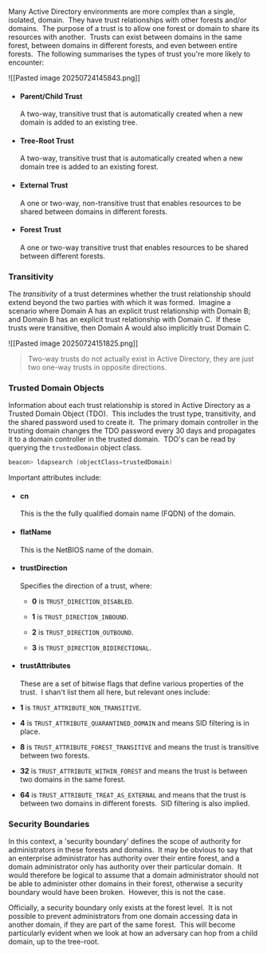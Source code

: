 
Many Active Directory environments are more complex than a single, isolated, domain.  They have trust relationships with other forests and/or domains.  The purpose of a trust is to allow one forest or domain to share its resources with another.  Trusts can exist between domains in the same forest, between domains in different forests, and even between entire forests.  The following summarises the types of trust you're more likely to encounter:

![[Pasted image 20250724145843.png]]

- #### Parent/Child Trust
    
    A two-way, transitive trust that is automatically created when a new domain is added to an existing tree.
    
- #### Tree-Root Trust
    
    A two-way, transitive trust that is automatically created when a new domain tree is added to an existing forest.
    
- #### External Trust
    
    A one or two-way, non-transitive trust that enables resources to be shared between domains in different forests.
    
- #### Forest Trust
    
    A one or two-way transitive trust that enables resources to be shared between different forests.

### Transitivity

The _transitivity_ of a trust determines whether the trust relationship should extend beyond the two parties with which it was formed.  Imagine a scenario where Domain A has an explicit trust relationship with Domain B; and Domain B has an explicit trust relationship with Domain C.  If these trusts were transitive, then Domain A would also implicitly trust Domain C.

![[Pasted image 20250724151825.png]]

> Two-way trusts do not actually exist in Active Directory, they are just two one-way trusts in opposite directions.

### Trusted Domain Objects

Information about each trust relationship is stored in Active Directory as a Trusted Domain Object (TDO).  This includes the trust type, transitivity, and the shared password used to create it.  The primary domain controller in the trusting domain changes the TDO password every 30 days and propagates it to a domain controller in the trusted domain.  TDO's can be read by querying the `trustedDomain` object class.

```powershell
beacon> ldapsearch (objectClass=trustedDomain)
```

Important attributes include:

- #### cn
    
    This is the the fully qualified domain name (FQDN) of the domain.
    
- #### flatName
    
    This is the NetBIOS name of the domain.
    
- #### trustDirection
    
    Specifies the direction of a trust, where:
    
    - **0** is `TRUST_DIRECTION_DISABLED`.
        
    - **1** is `TRUST_DIRECTION_INBOUND`.
        
    - **2** is `TRUST_DIRECTION_OUTBOUND`.
        
    - **3** is `TRUST_DIRECTION_BIDIRECTIONAL`.
        
    
- #### trustAttributes
    
    These are a set of bitwise flags that define various properties of the trust.  I shan't list them all here, but relevant ones include:
    

- **1** is `TRUST_ATTRIBUTE_NON_TRANSITIVE`.
    
- **4** is `TRUST_ATTRIBUTE_QUARANTINED_DOMAIN` and means SID filtering is in place.
    
- **8** is `TRUST_ATTRIBUTE_FOREST_TRANSITIVE` and means the trust is transitive between two forests.
    
- **32** is `TRUST_ATTRIBUTE_WITHIN_FOREST` and means the trust is between two domains in the same forest.
    
- **64** is `TRUST_ATTRIBUTE_TREAT_AS_EXTERNAL` and means that the trust is between two domains in different forests.  SID filtering is also implied.

### Security Boundaries

In this context, a 'security boundary' defines the scope of authority for administrators in these forests and domains.  It may be obvious to say that an enterprise administrator has authority over their entire forest, and a domain administrator only has authority over their particular domain.  It would therefore be logical to assume that a domain administrator should not be able to administer other domains in their forest, otherwise a security boundary would have been broken.  However, this is not the case.

Officially, a security boundary only exists at the forest level.  It is not possible to prevent administrators from one domain accessing data in another domain, if they are part of the same forest.  This will become particularly evident when we look at how an adversary can hop from a child domain, up to the tree-root.


